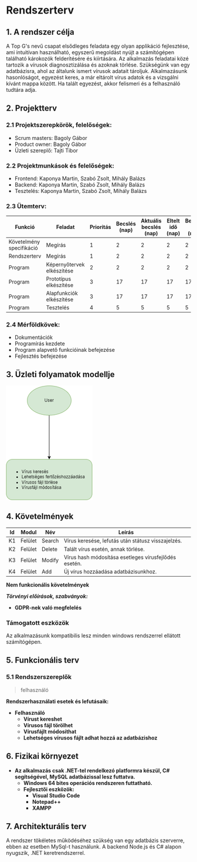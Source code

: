 # Rendszerterv
## 1. A rendszer célja

A Top G's nevű csapat elsődleges feladata egy olyan applikáció fejlesztése, ami intuitívan használható, egyszerű megoldást nyújt a számítógépen található károkozók felderítésére és kiírtására. Az alkalmazás feladatai közé tartozik a vírusok diagnosztizálása és azoknak törlése. Szükségünk van egy adatbázisra, ahol az általunk ismert vírusok adatait tároljuk. Alkalmazásunk hasonlóságot, egyezést keres, a már eltárolt vírus adatok és a vizsgálni kívánt mappa között. Ha talált egyezést, akkor felismeri és a felhasználó tudtára adja.

## 2. Projektterv

### 2.1 Projektszerepkörök, felelőségek:
   * Scrum masters: Bagoly Gábor
   * Product owner: Bagoly Gábor
   * Üzleti szereplő: Tajti Tibor

### 2.2 Projektmunkások és felelőségek:
   * Frontend: Kaponya Martin, Szabó Zsolt, Mihály Balázs
   * Backend: Kaponya Martin, Szabó Zsolt, Mihály Balázs
   * Tesztelés: Kaponya Martin, Szabó Zsolt, Mihály Balázs
### 2.3 Ütemterv:

|Funkció                  | Feladat                                | Prioritás | Becslés (nap) | Aktuális becslés (nap) | Eltelt idő (nap) | Becsült idő (nap) |
|-------------------------|----------------------------------------|-----------|---------------|------------------------|------------------|---------------------|
|Követelmény specifikáció |Megírás                                 |         1 |             2 |                      2 |                2 |                   2 |       |Funkcionális specifikáció|Megírás                                 |         1 |             2 |                      2 |                2 |                   2 |
|Rendszerterv             |Megírás                                 |         1 |             2 |                      2 |                2 |                   2 |
|Program                  |Képernyőtervek elkészítése              |         2 |             2 |                      2 |                2 |                   2 | 
|Program                  |Prototípus elkészítése                  |         3 |             17 |                      17 |                17 |                   17 |
|Program                  |Alapfunkciók elkészítése                |         3 |             17 |                      17 |                17 |                   17 |
|Program                  |Tesztelés                               |         4 |             5 |                      5 |                5 |                   5 |

### 2.4 Mérföldkövek:

   * Dokumentációk
   * Programírás kezdete
   * Program alapvető funkcióinak befejezése
   * Fejlesztés befejezése

## 3. Üzleti folyamatok modellje

![Üzleti folyamatok](../docs/pics/folyamat.png)

## 4. Követelmények

| Id | Modul | Név | Leírás |
| :---: | --- | --- | --- |
| K1 | Felület | Search | Vírus keresése, lefutás után státusz visszajelzés. |
| K2 | Felület | Delete | Talált vírus esetén, annak törlése. |
| K3 | Felület | Modify | Vírus hash módosítása esetleges vírusfejlődés esetén. |
| K4 | Felület | Add | Új vírus hozzáadása adatbázisunkhoz. |

  **Nem funkcionális követelmények**

  ***Törvényi előírások, szabványok:***
  - **GDPR-nek való megfelelés**

### Támogatott eszközök

Az alkalmazásunk kompatibilis lesz minden windows rendszerrel ellátott számítógépen.

## 5. Funkcionális terv

### 5.1 Rendszerszereplők

>felhasználó

  **Rendszerhasználati esetek és lefutásaik:**


 - **Felhasználó**
    - **Vírust kereshet**
    - **Vírusos fájl törölhet**
    - **Vírusfájlt módosíthat**
    - **Lehetséges vírusos fájlt adhat hozzá az adatbázishoz**

## 6. Fizikai környezet

- **Az alkalmazás csak .NET-tel rendelkezó platformra készül, C# segítségével, MySQL adatbázissal lesz futtatva.**
  - **Windows 64 bites operációs rendszeren futtatható.**
  - **Fejlesztői eszközök:**
    - **Visual Studio Code**
    - **Notepad++**
    - **XAMPP**

## 7. Architekturális terv

A rendszer tökéletes működéséhez szükség van egy adatbázis szerverre, ebben az esetben MySql-t használunk. A backend Node.js és C# alapon nyugszik, .NET keretrendszerrel.
